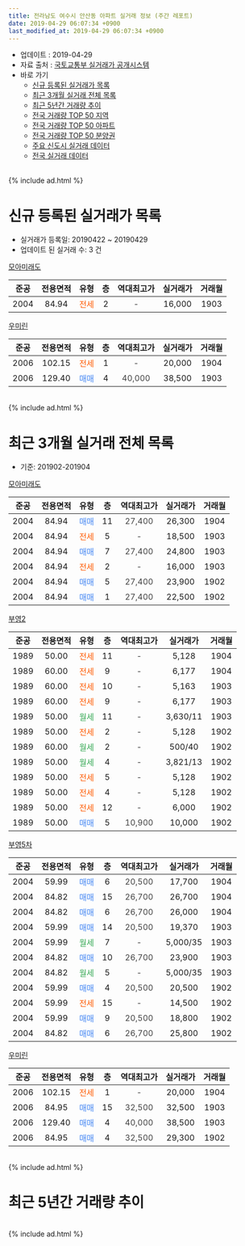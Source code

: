 ```yaml
---
title: 전라남도 여수시 안산동 아파트 실거래 정보 (주간 레포트)
date: 2019-04-29 06:07:34 +0900
last_modified_at: 2019-04-29 06:07:34 +0900
---
```


* 업데이트 : 2019-04-29
* 자료 출처 : [국토교통부 실거래가 공개시스템](http://rt.molit.go.kr)
* 바로 가기
    * [신규 등록된 실거래가 목록](#신규-등록된-실거래가-목록)
    * [최근 3개월 실거래 전체 목록](#최근-3개월-실거래-전체-목록)
    * [최근 5년간 거래량 추이](#최근-5년간-거래량-추이)
    * [전국 거래량 TOP 50 지역](https://inasie.github.io/apt-trade-info/최근-3개월-전국에서-가장-거래가-많이-발생한-지역)
    * [전국 거래량 TOP 50 아파트](https://inasie.github.io/apt-trade-info/최근-3개월-전국에서-가장-거래가-많이-발생한-아파트)
    * [전국 거래량 TOP 50 분양권](https://inasie.github.io/apt-trade-info/최근-3개월-전국에서-가장-거래가-많이-발생한-분양권)
    * [주요 신도시 실거래 데이터](https://inasie.github.io/apt-trade-info/주요-신도시)
    * [전국 실거래 데이터](https://inasie.github.io/apt-trade-info/전국)
<br>
{% include ad.html %}
<br>

# 신규 등록된 실거래가 목록
* 실거래가 등록일: 20190422 ~ 20190429
* 업데이트 된 실거래 수: 3 건


[모아미래도](https://search.naver.com/search.naver?query=%EC%A0%84%EB%9D%BC%EB%82%A8%EB%8F%84+%EC%97%AC%EC%88%98%EC%8B%9C+%EC%95%88%EC%82%B0%EB%8F%99+%EB%AA%A8%EC%95%84%EB%AF%B8%EB%9E%98%EB%8F%84)

|준공|전용면적|유형|층|역대최고가|실거래가|거래월|
|:---:|:---:|:---:|:---:|:---:|:---:|:---:|
|2004|84.94|<span style="color:#ff5a00">전세</span>|2|<span style="color:#444444">-</span>|16,000|1903|

[우미린](https://search.naver.com/search.naver?query=%EC%A0%84%EB%9D%BC%EB%82%A8%EB%8F%84+%EC%97%AC%EC%88%98%EC%8B%9C+%EC%95%88%EC%82%B0%EB%8F%99+%EC%9A%B0%EB%AF%B8%EB%A6%B0)

|준공|전용면적|유형|층|역대최고가|실거래가|거래월|
|:---:|:---:|:---:|:---:|:---:|:---:|:---:|
|2006|102.15|<span style="color:#ff5a00">전세</span>|1|<span style="color:#444444">-</span>|20,000|1904|
|2006|129.40|<span style="color:#4285f3">매매</span>|4|<span style="color:#444444">40,000</span>|38,500|1903|


<br>
{% include ad.html %}
<br>

# 최근 3개월 실거래 전체 목록
* 기준: 201902-201904


[모아미래도](https://search.naver.com/search.naver?query=%EC%A0%84%EB%9D%BC%EB%82%A8%EB%8F%84+%EC%97%AC%EC%88%98%EC%8B%9C+%EC%95%88%EC%82%B0%EB%8F%99+%EB%AA%A8%EC%95%84%EB%AF%B8%EB%9E%98%EB%8F%84)

|준공|전용면적|유형|층|역대최고가|실거래가|거래월|
|:---:|:---:|:---:|:---:|:---:|:---:|:---:|
|2004|84.94|<span style="color:#4285f3">매매</span>|11|<span style="color:#444444">27,400</span>|26,300|1904|
|2004|84.94|<span style="color:#ff5a00">전세</span>|5|<span style="color:#444444">-</span>|18,500|1903|
|2004|84.94|<span style="color:#4285f3">매매</span>|7|<span style="color:#444444">27,400</span>|24,800|1903|
|2004|84.94|<span style="color:#ff5a00">전세</span>|2|<span style="color:#444444">-</span>|16,000|1903|
|2004|84.94|<span style="color:#4285f3">매매</span>|5|<span style="color:#444444">27,400</span>|23,900|1902|
|2004|84.94|<span style="color:#4285f3">매매</span>|1|<span style="color:#444444">27,400</span>|22,500|1902|

[부영2](https://search.naver.com/search.naver?query=%EC%A0%84%EB%9D%BC%EB%82%A8%EB%8F%84+%EC%97%AC%EC%88%98%EC%8B%9C+%EC%95%88%EC%82%B0%EB%8F%99+%EB%B6%80%EC%98%812)

|준공|전용면적|유형|층|역대최고가|실거래가|거래월|
|:---:|:---:|:---:|:---:|:---:|:---:|:---:|
|1989|50.00|<span style="color:#ff5a00">전세</span>|11|<span style="color:#444444">-</span>|5,128|1904|
|1989|60.00|<span style="color:#ff5a00">전세</span>|9|<span style="color:#444444">-</span>|6,177|1904|
|1989|60.00|<span style="color:#ff5a00">전세</span>|10|<span style="color:#444444">-</span>|5,163|1903|
|1989|60.00|<span style="color:#ff5a00">전세</span>|9|<span style="color:#444444">-</span>|6,177|1903|
|1989|50.00|<span style="color:#34a853">월세</span>|11|<span style="color:#444444">-</span>|3,630/11|1903|
|1989|50.00|<span style="color:#ff5a00">전세</span>|2|<span style="color:#444444">-</span>|5,128|1902|
|1989|60.00|<span style="color:#34a853">월세</span>|2|<span style="color:#444444">-</span>|500/40|1902|
|1989|50.00|<span style="color:#34a853">월세</span>|4|<span style="color:#444444">-</span>|3,821/13|1902|
|1989|50.00|<span style="color:#ff5a00">전세</span>|5|<span style="color:#444444">-</span>|5,128|1902|
|1989|50.00|<span style="color:#ff5a00">전세</span>|4|<span style="color:#444444">-</span>|5,128|1902|
|1989|50.00|<span style="color:#ff5a00">전세</span>|12|<span style="color:#444444">-</span>|6,000|1902|
|1989|50.00|<span style="color:#4285f3">매매</span>|5|<span style="color:#444444">10,900</span>|10,000|1902|

[부영5차](https://search.naver.com/search.naver?query=%EC%A0%84%EB%9D%BC%EB%82%A8%EB%8F%84+%EC%97%AC%EC%88%98%EC%8B%9C+%EC%95%88%EC%82%B0%EB%8F%99+%EB%B6%80%EC%98%815%EC%B0%A8)

|준공|전용면적|유형|층|역대최고가|실거래가|거래월|
|:---:|:---:|:---:|:---:|:---:|:---:|:---:|
|2004|59.99|<span style="color:#4285f3">매매</span>|6|<span style="color:#444444">20,500</span>|17,700|1904|
|2004|84.82|<span style="color:#4285f3">매매</span>|15|<span style="color:#444444">26,700</span>|26,700|1904|
|2004|84.82|<span style="color:#4285f3">매매</span>|6|<span style="color:#444444">26,700</span>|26,000|1904|
|2004|59.99|<span style="color:#4285f3">매매</span>|14|<span style="color:#444444">20,500</span>|19,370|1903|
|2004|59.99|<span style="color:#34a853">월세</span>|7|<span style="color:#444444">-</span>|5,000/35|1903|
|2004|84.82|<span style="color:#4285f3">매매</span>|10|<span style="color:#444444">26,700</span>|23,900|1903|
|2004|84.82|<span style="color:#34a853">월세</span>|5|<span style="color:#444444">-</span>|5,000/35|1903|
|2004|59.99|<span style="color:#4285f3">매매</span>|4|<span style="color:#444444">20,500</span>|20,500|1902|
|2004|59.99|<span style="color:#ff5a00">전세</span>|15|<span style="color:#444444">-</span>|14,500|1902|
|2004|59.99|<span style="color:#4285f3">매매</span>|9|<span style="color:#444444">20,500</span>|18,800|1902|
|2004|84.82|<span style="color:#4285f3">매매</span>|6|<span style="color:#444444">26,700</span>|25,800|1902|

[우미린](https://search.naver.com/search.naver?query=%EC%A0%84%EB%9D%BC%EB%82%A8%EB%8F%84+%EC%97%AC%EC%88%98%EC%8B%9C+%EC%95%88%EC%82%B0%EB%8F%99+%EC%9A%B0%EB%AF%B8%EB%A6%B0)

|준공|전용면적|유형|층|역대최고가|실거래가|거래월|
|:---:|:---:|:---:|:---:|:---:|:---:|:---:|
|2006|102.15|<span style="color:#ff5a00">전세</span>|1|<span style="color:#444444">-</span>|20,000|1904|
|2006|84.95|<span style="color:#4285f3">매매</span>|15|<span style="color:#444444">32,500</span>|32,500|1903|
|2006|129.40|<span style="color:#4285f3">매매</span>|4|<span style="color:#444444">40,000</span>|38,500|1903|
|2006|84.95|<span style="color:#4285f3">매매</span>|4|<span style="color:#444444">32,500</span>|29,300|1902|


<br>
{% include ad.html %}
<br>

# 최근 5년간 거래량 추이


<div style="width:100%;">
    <canvas id="deal_progress" height="200"></canvas>
</div>

<script>
new Chart(document.getElementById("deal_progress"), {
    type: 'line',
    data: {
        labels: ['201404','201405','201406','201407','201408','201409','201410','201411','201412','201501','201502','201503','201504','201505','201506','201507','201508','201509','201510','201511','201512','201601','201602','201603','201604','201605','201606','201607','201608','201609','201610','201611','201612','201701','201702','201703','201704','201705','201706','201707','201708','201709','201710','201711','201712','201801','201802','201803','201804','201805','201806','201807','201808','201809','201810','201811','201812','201901','201902','201903','201904'],
        datasets: [{
            label: '매매',
            pointRadius: 1,
            data: [9, 4, 10, 2, 11, 8, 4, 8, 10, 8, 9, 8, 13, 11, 9, 8, 6, 7, 11, 5, 7, 9, 2, 11, 5, 7, 10, 15, 27, 7, 12, 6, 8, 3, 9, 11, 14, 12, 11, 11, 7, 8, 4, 13, 5, 14, 13, 9, 6, 11, 9, 11, 9, 8, 17, 19, 4, 9, 7, 5, 4],
            borderColor: "rgba(255, 201, 14, 1)",
            backgroundColor: "rgba(255, 201, 14, 0.5)",
            fill: false,
            lineTension: 0
        },{
            label: '전월세',
            pointRadius: 1,
            data: [9, 5, 8, 4, 7, 7, 9, 7, 10, 15, 8, 7, 9, 5, 3, 6, 9, 5, 11, 6, 9, 15, 0, 11, 6, 8, 6, 6, 6, 13, 4, 2, 7, 8, 5, 5, 5, 5, 6, 10, 6, 6, 8, 3, 4, 9, 6, 11, 5, 6, 6, 5, 5, 6, 6, 6, 5, 6, 7, 7, 3],
            borderColor: "rgba(0, 141, 185, 1)",
            backgroundColor: "rgba(0, 141, 185, 0.5)",
            fill: false,
            lineTension: 0
        }
        ]
    },
    options: {
        responsive: true,
        title: {
            display: false
        },
        tooltips: {
            mode: 'index',
            intersect: false
        },
        hover: {
            mode: 'nearest',
            intersect: true
        },
        scales: {
            xAxes: [{
                display: true,
                scaleLabel: {
                    display: true,
                    labelString: '년/월'
                }
            }],
            yAxes: [{
                display: true,
                ticks: {
                    suggestedMin: 0,
                },
                scaleLabel: {
                    display: true,
                    labelString: '실거래 수'
                }
            }]
        }
    }
});

</script>


<br>
{% include ad.html %}
<br>

